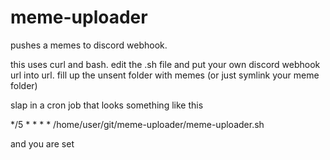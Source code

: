 # meme-uploader
pushes a memes to discord webhook.

this uses curl and bash.
edit the .sh file and put your own discord webhook url into url.
fill up the unsent folder with memes (or just symlink your meme folder)

slap in a cron job that looks something like this

*/5 * * * * /home/user/git/meme-uploader/meme-uploader.sh

and you are set

